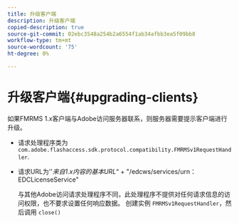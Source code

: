 ```yaml
---
title: 升级客户端
description: 升级客户端
copied-description: true
source-git-commit: 02ebc3548a254b2a6554f1ab34afbb3ea5f09bb8
workflow-type: tm+mt
source-wordcount: '75'
ht-degree: 0%

---
```


# 升级客户端{#upgrading-clients}

如果FMRMS 1.x客户端与Adobe访问服务器联系，则服务器需要提示客户端进行升级。

* 请求处理程序类为 `com.adobe.flashaccess.sdk.protocol.compatibility.FMRMSv1RequestHandler`.
* 请求URL为&#39;&#39;*来自1.x内容的基本URL*“ + &quot;/edcws/services/urn：EDCLicenseService&quot;

  与其他Adobe访问请求处理程序不同，此处理程序不提供对任何请求信息的访问权限，也不要求设置任何响应数据。 创建实例 `FMRMSv1RequestHandler`，然后调用 `close()`
